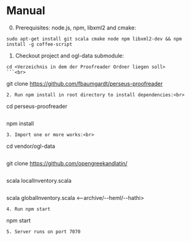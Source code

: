 Manual
==============
0. Prerequisites: node.js, npm, libxml2 and cmake:<br>
  ```
sudo apt-get install git scala cmake node npm libxml2-dev && npm install -g coffee-script
  ```
1. Checkout project and ogl-data submodule:<br>
 ```
cd <Verzeichnis in dem der Proofreader Ordner liegen soll>
```<br>
 ```
git clone https://github.com/fbaumgardt/perseus-proofreader
```
2. Run npm install in root directory to install dependencies:<br>
 ```
cd perseus-proofreader
```
 ```
npm install
```
3. Import one or more works:<br>
 ```
cd vendor/ogl-data
```<br>
 ```
git clone https://github.com/opengreekandlatin/<repo-id>
```<br>
 ```
scala localInventory.scala <repo-id>
```<br>
 ```
scala globalInventory.scala <--archive/--heml/--hathi> <repo-id>
```
4. Run npm start
 ```
npm start
```
5. Server runs on port 7070
